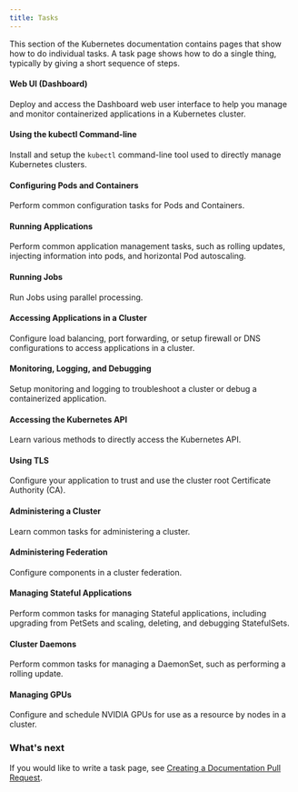 ```yaml
---
title: Tasks
---
```


This section of the Kubernetes documentation contains pages that
show how to do individual tasks. A task page shows how to do a
single thing, typically by giving a short sequence of steps.

#### Web UI (Dashboard)

Deploy and access the Dashboard web user interface to help you manage and monitor containerized applications in a Kubernetes cluster.

#### Using the kubectl Command-line

Install and setup the `kubectl` command-line tool used to directly manage Kubernetes clusters.

#### Configuring Pods and Containers

Perform common configuration tasks for Pods and Containers.

#### Running Applications

Perform common application management tasks, such as rolling updates, injecting information into pods, and horizontal Pod autoscaling.

#### Running Jobs

Run Jobs using parallel processing.

#### Accessing Applications in a Cluster

Configure load balancing, port forwarding, or setup firewall or DNS configurations to access applications in a cluster.

#### Monitoring, Logging, and Debugging

Setup monitoring and logging to troubleshoot a cluster or debug a containerized application.

#### Accessing the Kubernetes API

Learn various methods to directly access the Kubernetes API.

#### Using TLS

Configure your application to trust and use the cluster root Certificate Authority (CA).

#### Administering a Cluster

Learn common tasks for administering a cluster.

#### Administering Federation

Configure components in a cluster federation.

#### Managing Stateful Applications

Perform common tasks for managing Stateful applications, including upgrading from PetSets and scaling, deleting, and debugging StatefulSets.

#### Cluster Daemons

Perform common tasks for managing a DaemonSet, such as performing a rolling update.

#### Managing GPUs

Configure and schedule NVIDIA GPUs for use as a resource by nodes in a cluster.

### What's next

If you would like to write a task page, see
[Creating a Documentation Pull Request](/docs/home/contribute/create-pull-request/).
